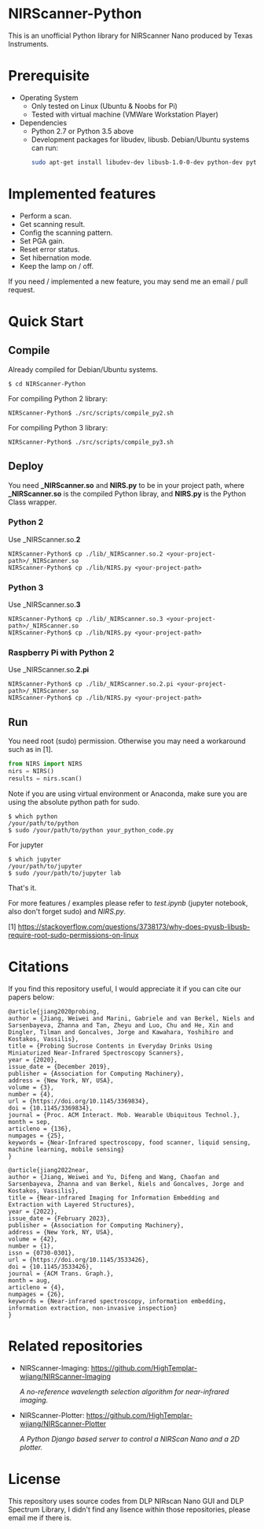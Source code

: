 # NIRScanner-Python
This is an unofficial Python library for NIRScanner Nano produced by Texas Instruments.

# Prerequisite
- Operating System
  - Only tested on Linux (Ubuntu & Noobs for Pi)
  - Tested with virtual machine (VMWare Workstation Player)
- Dependencies
  - Python 2.7 or Python 3.5 above 
  - Development packages for libudev, libusb. Debian/Ubuntu systems can run:
    ```bash
    sudo apt-get install libudev-dev libusb-1.0-0-dev python-dev python3-dev
    ```

# Implemented features
- Perform a scan.
- Get scanning result.
- Config the scanning pattern.
- Set PGA gain.
- Reset error status.
- Set hibernation mode.
- Keep the lamp on / off. 

If you need / implemented a new feature, you may send me an email / pull request.

# Quick Start
## Compile
Already compiled for Debian/Ubuntu systems.
```console
$ cd NIRScanner-Python
```
For compiling Python 2 library:
```console
NIRScanner-Python$ ./src/scripts/compile_py2.sh
```
For compiling Python 3 library:
```console
NIRScanner-Python$ ./src/scripts/compile_py3.sh
```
## Deploy
You need **_NIRScanner.so** and **NIRS.py** to be in your project path, where **_NIRScanner.so** is the compiled Python libray, and **NIRS.py** is the Python Class wrapper.
### Python 2
Use _NIRScanner.so.**2**
```console
NIRScanner-Python$ cp ./lib/_NIRScanner.so.2 <your-project-path>/_NIRScanner.so
NIRScanner-Python$ cp ./lib/NIRS.py <your-project-path>
```
### Python 3
Use _NIRScanner.so.**3**
```console
NIRScanner-Python$ cp ./lib/_NIRScanner.so.3 <your-project-path>/_NIRScanner.so
NIRScanner-Python$ cp ./lib/NIRS.py <your-project-path>
```

### Raspberry Pi with Python 2
Use _NIRScanner.so.**2.pi**
```console
NIRScanner-Python$ cp ./lib/_NIRScanner.so.2.pi <your-project-path>/_NIRScanner.so
NIRScanner-Python$ cp ./lib/NIRS.py <your-project-path>
```

## Run
You need root (sudo) permission. Otherwise you may need a workaround such as in [1].
```python
from NIRS import NIRS
nirs = NIRS()
results = nirs.scan()
```
Note if you are using virtual environment or Anaconda, make sure you are using the absolute python path for sudo. 
```console
$ which python
/your/path/to/python
$ sudo /your/path/to/python your_python_code.py
```
For jupyter
```console
$ which jupyter 
/your/path/to/jupyter
$ sudo /your/path/to/jupyter lab 
```

That's it.

For more features / examples please refer to _test.ipynb_ (jupyter notebook, also don't forget sudo) and _NIRS.py_.

[1] https://stackoverflow.com/questions/3738173/why-does-pyusb-libusb-require-root-sudo-permissions-on-linux

# Citations
If you find this repository useful, I would appreciate it if you can cite our papers below:

```
@article{jiang2020probing,
author = {Jiang, Weiwei and Marini, Gabriele and van Berkel, Niels and Sarsenbayeva, Zhanna and Tan, Zheyu and Luo, Chu and He, Xin and Dingler, Tilman and Goncalves, Jorge and Kawahara, Yoshihiro and Kostakos, Vassilis},
title = {Probing Sucrose Contents in Everyday Drinks Using Miniaturized Near-Infrared Spectroscopy Scanners},
year = {2020},
issue_date = {December 2019},
publisher = {Association for Computing Machinery},
address = {New York, NY, USA},
volume = {3},
number = {4},
url = {https://doi.org/10.1145/3369834},
doi = {10.1145/3369834},
journal = {Proc. ACM Interact. Mob. Wearable Ubiquitous Technol.},
month = sep,
articleno = {136},
numpages = {25},
keywords = {Near-Infrared spectroscopy, food scanner, liquid sensing, machine learning, mobile sensing}
}

@article{jiang2022near,
author = {Jiang, Weiwei and Yu, Difeng and Wang, Chaofan and Sarsenbayeva, Zhanna and van Berkel, Niels and Goncalves, Jorge and Kostakos, Vassilis},
title = {Near-infrared Imaging for Information Embedding and Extraction with Layered Structures},
year = {2022},
issue_date = {February 2023},
publisher = {Association for Computing Machinery},
address = {New York, NY, USA},
volume = {42},
number = {1},
issn = {0730-0301},
url = {https://doi.org/10.1145/3533426},
doi = {10.1145/3533426},
journal = {ACM Trans. Graph.},
month = aug,
articleno = {4},
numpages = {26},
keywords = {Near-infrared spectroscopy, information embedding, information extraction, non-invasive inspection}
}
```

# Related repositories
- NIRScanner-Imaging: https://github.com/HighTemplar-wjiang/NIRScanner-Imaging 

    _A no-reference wavelength selection algorithm for near-infrared imaging._

- NIRScanner-Plotter: https://github.com/HighTemplar-wjiang/NIRScanner-Plotter

    _A Python Django based server to control a NIRScan Nano and a 2D plotter._

# License
This repository uses source codes from DLP NIRscan Nano GUI and DLP Spectrum Library, I didn't find any lisence within those repositories, please email me if there is.
